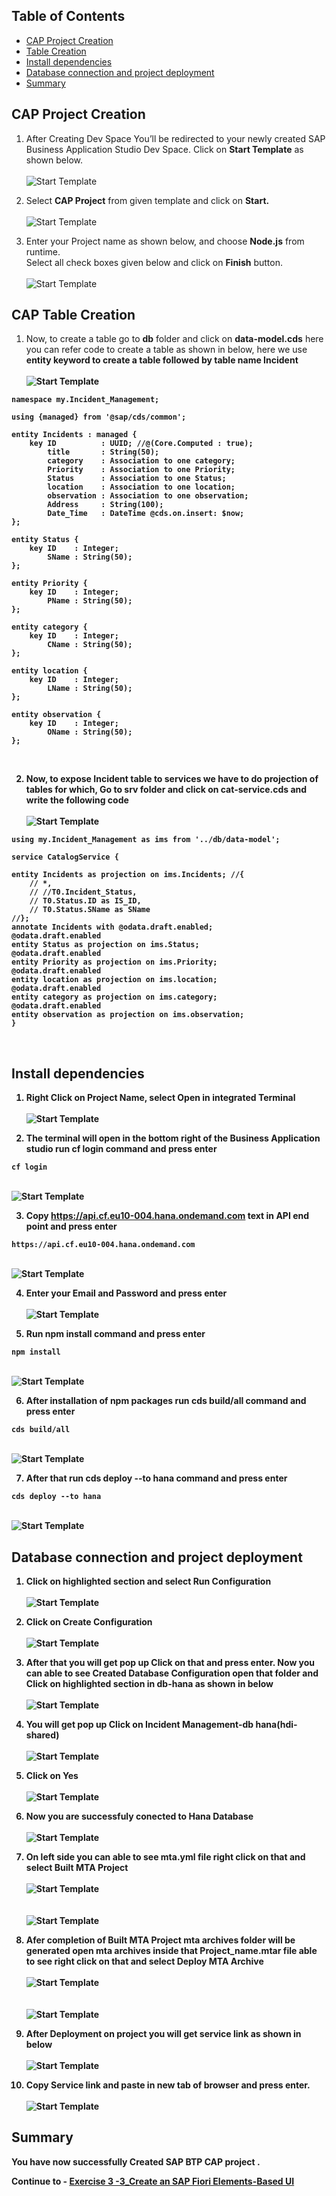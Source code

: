 ## Table of Contents

- [CAP Project Creation](#project)
- [Table Creation](#table)
- [Install dependencies](#install)
- [ Database connection and project deployment](#db)
- [Summary](#summary)


## CAP Project Creation<a name="project"></a>

1. After Creating Dev Space You’ll be redirected to your newly created SAP Business Application Studio Dev Space. Click on <b>Start Template</b> as shown below. <br><br>![Start Template](images/08.png)<br>

2. Select <b>CAP Project</b> from given template and click on <b>Start.</b> <br><br>![Start Template](images/10.png)<br>

3. Enter your Project name as shown below, and choose <b>Node.js</b> from runtime.<br>
Select all check boxes given below and click on <b>Finish</b> button. <br><br>![Start Template](images/11.png)<br>

## CAP Table Creation<a name="table"></a>

1. Now, to create a table go to <b>db</b> folder and click on <b>data-model.cds</b> here you can refer code to create a table as shown in below, here we use <b>entity<b> keyword to create a table followed by table name Incident <br><br>![Start Template](images/012.png)<br> 

```
namespace my.Incident_Management;

using {managed} from '@sap/cds/common';

entity Incidents : managed {
    key ID          : UUID; //@(Core.Computed : true);
        title       : String(50);
        category    : Association to one category;
        Priority    : Association to one Priority;
        Status      : Association to one Status;
        location    : Association to one location;
        observation : Association to one observation;
        Address     : String(100);
        Date_Time   : DateTime @cds.on.insert: $now;
};

entity Status {
    key ID    : Integer;
        SName : String(50);
};

entity Priority {
    key ID    : Integer;
        PName : String(50);
};

entity category {
    key ID    : Integer;
        CName : String(50);
};

entity location {
    key ID    : Integer;
        LName : String(50);
};

entity observation {
    key ID    : Integer;
        OName : String(50);
};

```
<br>

2. Now, to expose <b>Incident</b> table to services we have to do projection of tables for which,
Go to <b>srv</b> folder and click on <b>cat-service.cds</b> and write the following code <br><br>![Start Template](images/013.png)<br>

```
using my.Incident_Management as ims from '../db/data-model';

service CatalogService {

entity Incidents as projection on ims.Incidents; //{
    // *,
    // //T0.Incident_Status,
    // T0.Status.ID as IS_ID,
    // T0.Status.SName as SName
//};
annotate Incidents with @odata.draft.enabled;
@odata.draft.enabled
entity Status as projection on ims.Status;
@odata.draft.enabled
entity Priority as projection on ims.Priority;
@odata.draft.enabled
entity location as projection on ims.location;
@odata.draft.enabled
entity category as projection on ims.category;
@odata.draft.enabled
entity observation as projection on ims.observation;
}

```
<br>


## Install dependencies <a name="install"></a>

1. Right Click on Project Name, select <b>Open in integrated Terminal</b> <br><br>![Start Template](images/17.png)<br>

2. The terminal will open in the bottom right of the Business Application studio run  <b>cf login</b>  command and press enter  <br>

```
cf login

```
 <br>![Start Template](images/18.png)<br>

3. Copy <b>https://api.cf.eu10-004.hana.ondemand.com </b>text in <b>API end point</b> and press enter 
```
https://api.cf.eu10-004.hana.ondemand.com

```
<br>![Start Template](images/33.png)<br>

4. Enter your  <b>Email</b> and  <b>Password</b> and press enter <br><br>![Start Template](images/19.png)<br>

5. Run <b>npm install </b> command and press enter 
```
npm install

```
<br>![Start Template](images/20.png)<br>

6. After installation of npm packages run <b>cds build/all</b> command and press enter  
```
cds build/all

```
<br>  ![Start Template](images/21.png)<br>

7. After that run <b>cds deploy --to hana</b> command and press enter
```
cds deploy --to hana

```
<br>![Start Template](images/22.png)<br>


## Database connection and project deployment <a name="db"></a>

1. Click on highlighted section and select <b>Run Configuration</b> <br><br>![Start Template](images/23.png)<br>

2. Click on <b>Create Configuration</b> <br><br>![Start Template](images/24.png)<br>

3. After that you will get pop up Click on that and press enter. Now you can able to see Created Database Configuration open that folder and Click on  highlighted section in <b>db-hana</b> as shown in below <br><br>![Start Template](images/25.png)<br>

4. You will get pop up Click on <b>Incident Management-db hana(hdi-shared)</b> <br><br>![Start Template](images/34.png)<br>

5. Click on <b>Yes</b> <br><br>![Start Template](images/35.png)<br>

6. Now you are successfuly conected to  <b>Hana Database</b> <br><br>![Start Template](images/36.png)<br>

7. On left side you can able to see <b>mta.yml</b> file right click on that and select <b>Built MTA Project</b> <br><br>![Start Template](images/26.png)<br> <br><br>![Start Template](images/27.png)<br> 

8. Afer completion of <b>Built MTA Project</b> <b>mta archives</b> folder will be generated open <b>mta archives</b> inside that <b>Project_name.mtar</b> file able to see  right click on that and select <b>Deploy MTA Archive</b> <br><br>
![Start Template](images/28.png)<br> <br><br>![Start Template](images/29.png)<br> 

9. After Deployment on project you will get service link as shown in below<br><br>![Start Template](images/31.png)<br>

10. Copy Service link and paste in new tab of browser and press enter.  <br><br>![Start Template](images/32.png)<br>

## Summary <a name="summary"></a>

You have now successfully Created SAP BTP CAP project .

Continue to - [Exercise 3 -3_Create an SAP Fiori Elements-Based UI ](../3_Create%20an%20SAP%20Fiori%20Elements-Based%20UI/Readme.md) 